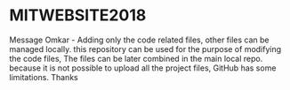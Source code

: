 # MITWEBSITE2018
Message Omkar - 
Adding only the code related files, other files can be managed locally.
this repository can be used for the purpose of modifying the code files,
The files can be later combined in the main local repo.
because it is not possible to upload all the project files, GitHub has some limitations.
Thanks
